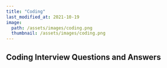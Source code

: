 ```yaml
---
title: "Coding"
last_modified_at: 2021-10-19
image: 
  path: /assets/images/coding.png
  thumbnail: /assets/images/coding.png
---
```


## Coding Interview Questions and Answers
